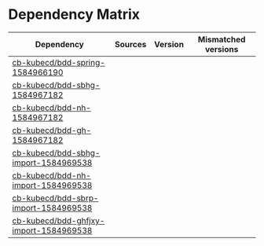 # Dependency Matrix

Dependency | Sources | Version | Mismatched versions
---------- | ------- | ------- | -------------------
[cb-kubecd/bdd-spring-1584966190](https://github.com/cb-kubecd/bdd-spring-1584966190.git) |  | []() | 
[cb-kubecd/bdd-sbhg-1584967182](https://github.com/cb-kubecd/bdd-sbhg-1584967182.git) |  | []() | 
[cb-kubecd/bdd-nh-1584967182](https://github.com/cb-kubecd/bdd-nh-1584967182.git) |  | []() | 
[cb-kubecd/bdd-gh-1584967182](https://github.com/cb-kubecd/bdd-gh-1584967182.git) |  | []() | 
[cb-kubecd/bdd-sbhg-import-1584969538](https://github.com/cb-kubecd/bdd-sbhg-import-1584969538.git) |  | []() | 
[cb-kubecd/bdd-nh-import-1584969538](https://github.com/cb-kubecd/bdd-nh-import-1584969538.git) |  | []() | 
[cb-kubecd/bdd-sbrp-import-1584969538](https://github.com/cb-kubecd/bdd-sbrp-import-1584969538.git) |  | []() | 
[cb-kubecd/bdd-ghfjxy-import-1584969538](https://github.com/cb-kubecd/bdd-ghfjxy-import-1584969538.git) |  | []() | 
